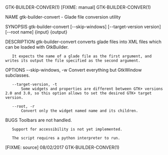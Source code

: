 GTK-BUILDER-CONVER(1)                                                                          [FIXME: manual]                                                                          GTK-BUILDER-CONVER(1)



NAME
       gtk-builder-convert - Glade file conversion utility

SYNOPSIS
       gtk-builder-convert [--skip-windows] [--target-version version] [--root name] {input} {output}

DESCRIPTION
       gtk-builder-convert converts glade files into XML files which can be loaded with GtkBuilder.

       It expects the name of a glade file as the first argument, and writes its output the file specified as the second argument.

OPTIONS
       --skip-windows, -w
           Convert everything but GtkWindow subclasses.

       --target-version, -t
           Some widgets and properties are different between GTK+ versions 2.0 and 3.0, so this option allows to set the desired GTK+ target version.

       --root, -r
           Convert only the widget named name and its children.

BUGS
       Toolbars are not handled.

       Support for accessibility is not yet implemented.

       The script requires a python interpreter to run.



[FIXME: source]                                                                                   08/02/2017                                                                            GTK-BUILDER-CONVER(1)
